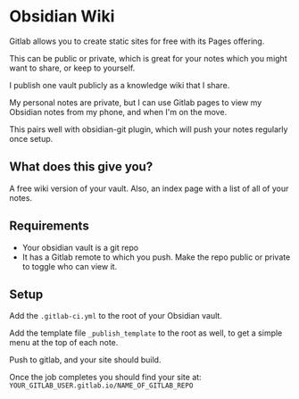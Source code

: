 # Obsidian Wiki

Gitlab allows you to create static sites for free with its Pages offering.

This can be public or private, which is great for your notes which you might want to share, or keep to yourself.

I publish one vault publicly as a knowledge wiki that I share.

My personal notes are private, but I can use Gitlab pages to view my Obsidian notes from my phone, and when I'm on the move.

This pairs well with obsidian-git plugin, which will push your notes regularly once setup.

## What does this give you?
A free wiki version of your vault. Also, an index page with a list of all of your notes.

## Requirements
- Your obsidian vault is a git repo
- It has a Gitlab remote to which you push. Make the repo public or private to toggle who can view it.

## Setup
Add the `.gitlab-ci.yml` to the root of your Obsidian vault.

Add the template file `_publish_template` to the root as well, to get a simple menu at the top of each note.

Push to gitlab, and your site should build.

Once the job completes you should find your site at: `YOUR_GITLAB_USER.gitlab.io/NAME_OF_GITLAB_REPO`